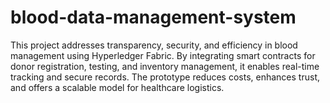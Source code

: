 # blood-data-management-system
This project addresses transparency, security, and efficiency in blood management using Hyperledger Fabric. By integrating smart contracts for donor registration, testing, and inventory management, it enables real-time tracking and secure records. The prototype reduces costs, enhances trust, and offers a scalable model for healthcare logistics.
